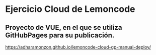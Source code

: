 # Ejercicio Cloud de Lemoncode

## Proyecto de VUE, en el que se utiliza GitHubPages para su publicación. 
https://adharamonzon.github.io/lemoncode-cloud-gp-manual-deploy/
